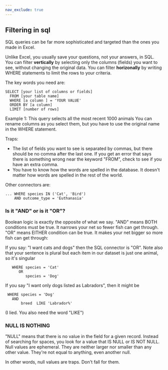 ```yaml
---
nav_exclude: true
---
```


## Filtering in sql

SQL queries can be far more sophisticated and targeted than the ones you made in Excel.

Unlike Excel, you usually save your questions, not your answers, in SQL. You can filter **vertically** by selecting only the columns (fields) you want to see, without changing the original data. You can filter **horizonally** by writing WHERE statements to limit the rows to your criteria.

The key words you need are:

    SELECT [your list of columns or fields]
      FROM [your table name]
      WHERE [a column ] = 'YOUR VALUE'
      ORDER BY [a column]
      LIMIT [number of rows]



Example 1:
This query selects all the most recent 1000 animals
You can rename columns as you select them, but you have to use the original name in the WHERE statement.


  Traps:
  * The list of fields you want to see is separated by commas, but there should be no comma after the last one. If you get an error that says there is something wrong near the keyword "FROM", check to see if you have an extra comma.
  * You have to know how the words are spelled in the database. It doesn't matter how words are spelled in the rest of the world.




Other connectors are:

    ... WHERE species IN ('Cat', 'Bird')
        AND outcome_type = 'Euthanasia'


### Is it "AND" or is it "OR"?

Boolean logic is exactly the opposite of what we say. "AND" means BOTH conditions must be true. It narrows your net so fewer fish can get through. "OR" means EITHER condition can be true. It makes your net bigger so more fish can get through:

If you say: "I want cats and dogs" then the SQL connector is "OR". Note also that your sentence is plural but each item in our dataset is just one animal, so it's singular

       WHERE species = 'Cat'
          OR
             species = 'Dog'

If you say "I want only dogs listed as Labradors", then it might be

     WHERE species = 'Dog'
       AND
           breed  LIKE 'Labrador%'

(I lied. You also need the word "LIKE")

### NULL IS NOTHING
"NULL" means that there is no value in the field for a given record. Instead of searching for spaces, you look for a value that IS NULL or IS NOT NULL. Null values are ephemeral. They are neither larger nor smaller than any other value. They're not equal to anything, even another null.

In other words, null values are traps. Don't fall for them.
